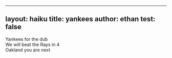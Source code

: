 
---
layout: haiku
title: yankees
author: ethan
test: false
---

Yankees for the dub<br>
We will beat the Rays in 4<br>
Oakland you are next<br>